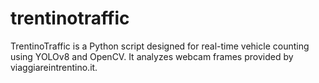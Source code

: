 # trentinotraffic
TrentinoTraffic is a Python script designed for real-time vehicle counting using YOLOv8 and OpenCV. It analyzes webcam frames provided by viaggiareintrentino.it.
